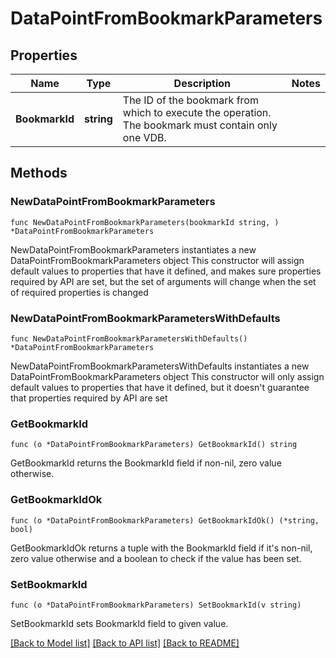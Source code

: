 # DataPointFromBookmarkParameters

## Properties

Name | Type | Description | Notes
------------ | ------------- | ------------- | -------------
**BookmarkId** | **string** | The ID of the bookmark from which to execute the operation. The bookmark must contain only one VDB. | 

## Methods

### NewDataPointFromBookmarkParameters

`func NewDataPointFromBookmarkParameters(bookmarkId string, ) *DataPointFromBookmarkParameters`

NewDataPointFromBookmarkParameters instantiates a new DataPointFromBookmarkParameters object
This constructor will assign default values to properties that have it defined,
and makes sure properties required by API are set, but the set of arguments
will change when the set of required properties is changed

### NewDataPointFromBookmarkParametersWithDefaults

`func NewDataPointFromBookmarkParametersWithDefaults() *DataPointFromBookmarkParameters`

NewDataPointFromBookmarkParametersWithDefaults instantiates a new DataPointFromBookmarkParameters object
This constructor will only assign default values to properties that have it defined,
but it doesn't guarantee that properties required by API are set

### GetBookmarkId

`func (o *DataPointFromBookmarkParameters) GetBookmarkId() string`

GetBookmarkId returns the BookmarkId field if non-nil, zero value otherwise.

### GetBookmarkIdOk

`func (o *DataPointFromBookmarkParameters) GetBookmarkIdOk() (*string, bool)`

GetBookmarkIdOk returns a tuple with the BookmarkId field if it's non-nil, zero value otherwise
and a boolean to check if the value has been set.

### SetBookmarkId

`func (o *DataPointFromBookmarkParameters) SetBookmarkId(v string)`

SetBookmarkId sets BookmarkId field to given value.



[[Back to Model list]](../README.md#documentation-for-models) [[Back to API list]](../README.md#documentation-for-api-endpoints) [[Back to README]](../README.md)


